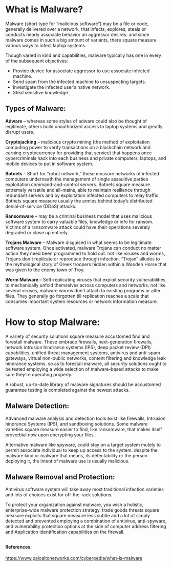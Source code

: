 ﻿# What is Malware?
Malware (short type for “malicious software”) may be a file or code, generally delivered over a network, that infects, explores, steals or conducts nearly associate behavior an aggressor desires. and since malware comes in such a big amount of variants, there square measure various ways to infect laptop systems.

Though varied in kind and capabilities, malware typically has one in every of the subsequent objectives:
- Provide device for associate aggressor to use associate infected machine.
- Send spam from the infected machine to unsuspecting targets.
- Investigate the infected user’s native network.
- Steal sensitive knowledge.

## Types of Malware:

**Adware** – whereas some styles of adware could also be thought of legitimate, others build unauthorized access to laptop systems and greatly disrupt users.

**Cryptojacking** – malicious crypto mining (the method of exploitation computing power to verify transactions on a blockchain network and earning cryptocurrency for providing that service) that happens once cybercriminals hack into each business and private computers, laptops, and mobile devices to put in software system.

**Botnets** – Short for “robot network,” these measure networks of infected computers underneath the management of single assaultive parties exploitation command-and-control servers. Botnets square measure extremely versatile and all-mains, able to maintain resilience through redundant servers and by exploitation infected computers to relay traffic. Botnets square measure usually the armies behind today’s distributed denial-of-service (DDoS) attacks.

**Ransomware** – may be a criminal business model that uses malicious software system to carry valuable files, knowledge or info for ransom. Victims of a ransomware attack could have their operations severely degraded or close up entirely.

**Trojans Malware** – Malware disguised in what seems to be legitimate software system. Once activated, malware Trojans can conduct no matter action they need been programmed to hold out. not like viruses and worms, Trojans don't replicate or reproduce through infection. “Trojan” alludes to the mythological story of Greek troopers hidden within a Wooden Horse that was given to the enemy town of Troy.

**Worm Malware** – Self-replicating viruses that exploit security vulnerabilities to mechanically unfold themselves across computers and networks. not like several viruses, malware worms don't attach to existing programs or alter files. They generally go forgotten till replication reaches a scale that consumes important system resources or network information measure.


# How to stop Malware:
A variety of security solutions square measure accustomed find and forestall malware. These embrace firewalls, next-generation firewalls, network intrusion hindrance systems (IPS), deep packet review (DPI) capabilities, unified threat management systems, antivirus and anti-spam gateways, virtual non-public networks, content filtering and knowledge leak hindrance systems. so as to forestall malware, all security solutions ought to be tested employing a wide selection of malware-based attacks to make sure they're operating properly. 

A robust, up-to-date library of malware signatures should be accustomed guarantee testing is completed against the newest attacks.

## Malware Detection:
Advanced malware analysis and detection tools exist like firewalls, Intrusion hindrance Systems (IPS), and sandboxing solutions. Some malware varieties square measure easier to find, like ransomware, that makes itself proverbial now upon encrypting your files. 

Alternative malware like spyware, could stay on a target system mutely to permit associate individual to keep up access to the system. despite the malware kind or malware that means, its detectability or the person deploying it, the intent of malware use is usually malicious.

## Malware Removal and Protection:
Antivirus software system will take away most traditional infection varieties and lots of choices exist for off-the-rack solutions.

To protect your organization against malware, you wish a holistic, enterprise-wide malware protection strategy. trade goods threats square measure exploits that square measure less subtle and a lot of simply detected and prevented employing a combination of antivirus, anti-spyware, and vulnerability protection options at the side of computer address filtering and Application identification capabilities on the firewall.


##
#### References:
https://www.paloaltonetworks.com/cyberpedia/what-is-malware

